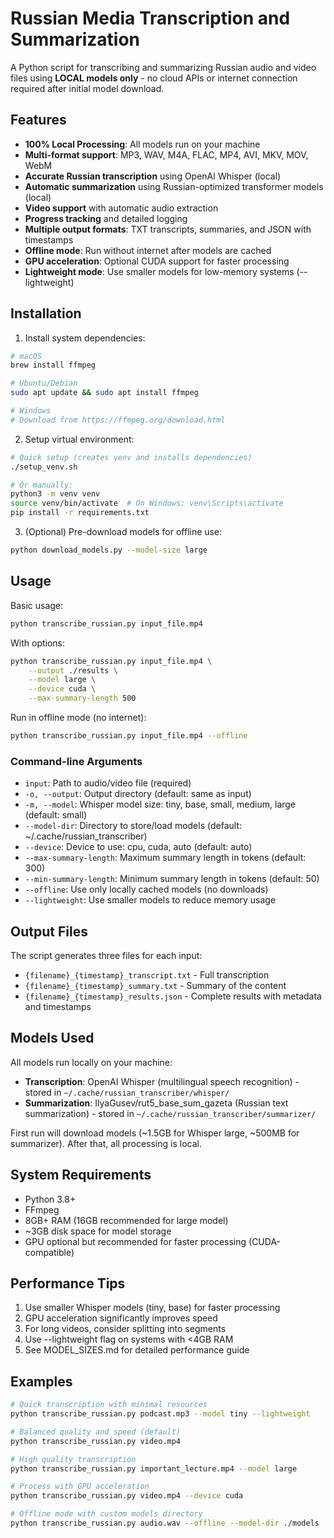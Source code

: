 # Russian Media Transcription and Summarization

A Python script for transcribing and summarizing Russian audio and video files using **LOCAL models only** - no cloud APIs or internet connection required after initial model download.

## Features

- **100% Local Processing**: All models run on your machine
- **Multi-format support**: MP3, WAV, M4A, FLAC, MP4, AVI, MKV, MOV, WebM
- **Accurate Russian transcription** using OpenAI Whisper (local)
- **Automatic summarization** using Russian-optimized transformer models (local)
- **Video support** with automatic audio extraction
- **Progress tracking** and detailed logging
- **Multiple output formats**: TXT transcripts, summaries, and JSON with timestamps
- **Offline mode**: Run without internet after models are cached
- **GPU acceleration**: Optional CUDA support for faster processing
- **Lightweight mode**: Use smaller models for low-memory systems (--lightweight)

## Installation

1. Install system dependencies:
```bash
# macOS
brew install ffmpeg

# Ubuntu/Debian
sudo apt update && sudo apt install ffmpeg

# Windows
# Download from https://ffmpeg.org/download.html
```

2. Setup virtual environment:
```bash
# Quick setup (creates venv and installs dependencies)
./setup_venv.sh

# Or manually:
python3 -m venv venv
source venv/bin/activate  # On Windows: venv\Scripts\activate
pip install -r requirements.txt
```

3. (Optional) Pre-download models for offline use:
```bash
python download_models.py --model-size large
```

## Usage

Basic usage:
```bash
python transcribe_russian.py input_file.mp4
```

With options:
```bash
python transcribe_russian.py input_file.mp4 \
    --output ./results \
    --model large \
    --device cuda \
    --max-summary-length 500
```

Run in offline mode (no internet):
```bash
python transcribe_russian.py input_file.mp4 --offline
```

### Command-line Arguments

- `input`: Path to audio/video file (required)
- `-o, --output`: Output directory (default: same as input)
- `-m, --model`: Whisper model size: tiny, base, small, medium, large (default: small)
- `--model-dir`: Directory to store/load models (default: ~/.cache/russian_transcriber)
- `--device`: Device to use: cpu, cuda, auto (default: auto)
- `--max-summary-length`: Maximum summary length in tokens (default: 300)
- `--min-summary-length`: Minimum summary length in tokens (default: 50)
- `--offline`: Use only locally cached models (no downloads)
- `--lightweight`: Use smaller models to reduce memory usage

## Output Files

The script generates three files for each input:
- `{filename}_{timestamp}_transcript.txt` - Full transcription
- `{filename}_{timestamp}_summary.txt` - Summary of the content
- `{filename}_{timestamp}_results.json` - Complete results with metadata and timestamps

## Models Used

All models run locally on your machine:

- **Transcription**: OpenAI Whisper (multilingual speech recognition) - stored in `~/.cache/russian_transcriber/whisper/`
- **Summarization**: IlyaGusev/rut5_base_sum_gazeta (Russian text summarization) - stored in `~/.cache/russian_transcriber/summarizer/`

First run will download models (~1.5GB for Whisper large, ~500MB for summarizer). After that, all processing is local.

## System Requirements

- Python 3.8+
- FFmpeg
- 8GB+ RAM (16GB recommended for large model)
- ~3GB disk space for model storage
- GPU optional but recommended for faster processing (CUDA-compatible)

## Performance Tips

1. Use smaller Whisper models (tiny, base) for faster processing
2. GPU acceleration significantly improves speed  
3. For long videos, consider splitting into segments
4. Use --lightweight flag on systems with <4GB RAM
5. See MODEL_SIZES.md for detailed performance guide

## Examples

```bash
# Quick transcription with minimal resources
python transcribe_russian.py podcast.mp3 --model tiny --lightweight

# Balanced quality and speed (default)
python transcribe_russian.py video.mp4

# High quality transcription
python transcribe_russian.py important_lecture.mp4 --model large

# Process with GPU acceleration
python transcribe_russian.py video.mp4 --device cuda

# Offline mode with custom models directory
python transcribe_russian.py audio.wav --offline --model-dir ./models
```